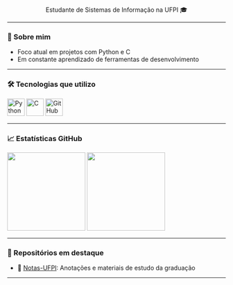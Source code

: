 

<p align="center">
  Estudante de Sistemas de Informação na UFPI 🎓 <br>
  
</p>

---

### 🧠 Sobre mim

-  Foco atual em projetos com Python e C
-  Em constante aprendizado de ferramentas de desenvolvimento 


---

### 🛠️ Tecnologias que utilizo

<p align="left">
  <img src="https://cdn.jsdelivr.net/gh/devicons/devicon/icons/python/python-original.svg" height="40" alt="Python" />
  <img src="https://cdn.jsdelivr.net/gh/devicons/devicon/icons/c/c-original.svg" height="40" alt="C" />
  <img src="https://cdn.jsdelivr.net/gh/devicons/devicon/icons/github/github-original.svg" height="40" alt="GitHub" />

</p>

---

### 📈 Estatísticas GitHub

<p align="left">
  <img src="https://github-readme-stats.vercel.app/api?username=Eduardovass04&show_icons=true&theme=dark&bg_color=000000&title_color=ffffff&text_color=ffffff&icon_color=79ff97" height="180"/>
  <img src="https://github-readme-stats.vercel.app/api/top-langs/?username=Eduardovass04&layout=compact&theme=dark&bg_color=000000&title_color=ffffff&text_color=ffffff&hide_border=true&langs_count=5&custom_title=Linguagens+Mais+Usadas" height="180"/>
</p>

---

### 📂 Repositórios em destaque

- 📄 [Notas-UFPI](https://github.com/Eduardovass04/notas-ufpi): Anotações e materiais de estudo da graduação

---




